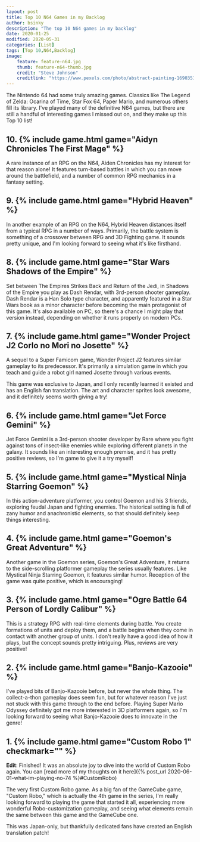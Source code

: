 ```yaml
---
layout: post
title: Top 10 N64 Games in my Backlog
author: bsinky
description: "The top 10 N64 games in my backlog"
date: 2020-01-25
modified: 2020-05-31
categories: [List]
tags: [Top 10,N64,Backlog]
image:
    feature: feature-n64.jpg
    thumb: feature-n64-thumb.jpg
    credit: "Steve Johnson"
    creditlink: "https://www.pexels.com/photo/abstract-painting-1690351/"
---
```


The Nintendo 64 had some truly amazing games. Classics like The Legend of Zelda:
Ocarina of Time, Star Fox 64, Paper Mario, and numerous others fill its library.
I've played many of the definitive N64 games, but there are still a handful of
interesting games I missed out on, and they make up this Top 10 list!

<!--more-->

## 10. {% include game.html game="Aidyn Chronicles The First Mage" %}

A rare instance of an RPG on the N64, Aiden Chronicles has my interest for that
reason alone! It features turn-based battles in which you can move around the
battlefield, and a number of common RPG mechanics in a fantasy setting.

## 9. {% include game.html game="Hybrid Heaven" %}

In another example of an RPG on the N64, Hybrid Heaven distances itself from a
typical RPG in a number of ways. Primarily, the battle system is something of a
crossover between RPG and 3D Fighting game. It sounds pretty unique, and I'm
looking forward to seeing what it's like firsthand.

## 8. {% include game.html game="Star Wars Shadows of the Empire" %}

Set between The Empires Strikes Back and Return of the Jedi, in Shadows of the
Empire you play as Dash Rendar, with 3rd-person shooter gameplay. Dash Rendar is
a Han Solo type character, and apparently featured in a Star Wars book as a
minor character before becoming the main protagonist of this game. It's also
available on PC, so there's a chance I might play that version instead,
depending on whether it runs properly on modern PCs.

## 7. {% include game.html game="Wonder Project J2 Corlo no Mori no Josette" %}

A sequel to a Super Famicom game, Wonder Project J2 features similar gameplay to
its predecessor. It's primarily a simulation game in which you teach and guide a
robot girl named Josette through various events.

This game was exclusive to Japan, and I only recently learned it existed and has
an English fan translation. The art and character sprites look awesome, and it
definitely seems worth giving a try!

## 6. {% include game.html game="Jet Force Gemini" %}

Jet Force Gemini is a 3rd-person shooter developer by Rare where you fight
against tons of insect-like enemies while exploring different planets in the
galaxy. It sounds like an interesting enough premise, and it has pretty positive
reviews, so I'm game to give it a try myself!

## 5. {% include game.html game="Mystical Ninja Starring Goemon" %}

In this action-adventure platformer, you control Goemon and his 3 friends,
exploring feudal Japan and fighting enemies. The historical setting is full of
zany humor and anachronistic elements, so that should definitely keep things
interesting.

## 4. {% include game.html game="Goemon's Great Adventure" %}

Another game in the Goemon series, Goemon's Great Adventure, it returns to the
side-scrolling platformer gameplay the series usually features. Like Mystical
Ninja Starring Goemon, it features similar humor. Reception of the game was
quite positive, which is encouraging!

## 3. {% include game.html game="Ogre Battle 64 Person of Lordly Calibur" %}

This is a strategy RPG with real-time elements during battle. You create
formations of units and deploy them, and a battle begins when they come in
contact with another group of units. I don't really have a good idea of how it
plays, but the concept sounds pretty intriguing. Plus, reviews are very
positive!

## 2. {% include game.html game="Banjo-Kazooie" %}

I've played bits of Banjo-Kazooie before, but never the whole thing. The
collect-a-thon gameplay does seem fun, but for whatever reason I've just not
stuck with this game through to the end before. Playing Super Mario Odyssey
definitely got me more interested in 3D platformers again, so I'm looking
forward to seeing what Banjo-Kazooie does to innovate in the genre!

## 1. {% include game.html game="Custom Robo 1" checkmark="" %}

**Edit**: Finished! It was an absolute joy to dive into the world of Custom Robo
again. You can [read more of my thoughts on it here]({% post_url
2020-06-01-what-im-playing-no-74 %}#CustomRobo)

The very first Custom Robo game. As a big fan of the GameCube game, "Custom
Robo," which is actually the 4th game in the series, I'm really looking forward
to playing the game that started it all, experiencing more wonderful
Robo-customization gameplay, and seeing what elements remain the same between
this game and the GameCube one.

This was Japan-only, but thankfully dedicated fans have created an English
translation patch!
